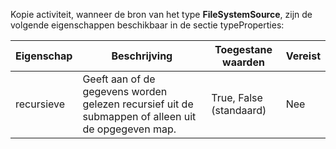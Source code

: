 Kopie activiteit, wanneer de bron van het type **FileSystemSource**, zijn de volgende eigenschappen beschikbaar in de sectie typeProperties:

| Eigenschap | Beschrijving | Toegestane waarden | Vereist |
| -------- | ----------- | -------------- | -------- |
| recursieve | Geeft aan of de gegevens worden gelezen recursief uit de submappen of alleen uit de opgegeven map. | True, False (standaard)| Nee | 